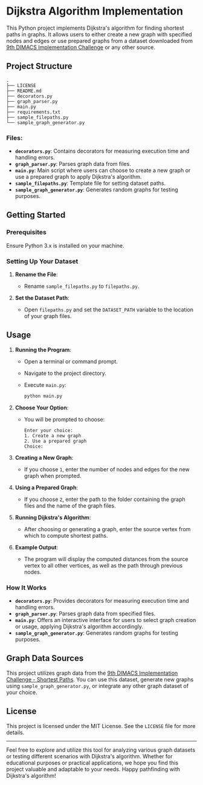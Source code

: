 # Dijkstra Algorithm Implementation

This Python project implements Dijkstra's algorithm for finding shortest paths in graphs. It allows users to either create a new graph with specified nodes and edges or use prepared graphs from a dataset downloaded from [9th DIMACS Implementation Challenge](https://www.diag.uniroma1.it/challenge9/download.shtml) or any other source.

## Project Structure

```
.
├── LICENSE
├── README.md
├── decorators.py
├── graph_parser.py
├── main.py
├── requirements.txt
├── sample_filepaths.py
└── sample_graph_generator.py
```

### Files:

- **`decorators.py`**: Contains decorators for measuring execution time and handling errors.
- **`graph_parser.py`**: Parses graph data from files.
- **`main.py`**: Main script where users can choose to create a new graph or use a prepared graph to apply Dijkstra's algorithm.
- **`sample_filepaths.py`**: Template file for setting dataset paths.
- **`sample_graph_generator.py`**: Generates random graphs for testing purposes.

## Getting Started

### Prerequisites

Ensure Python 3.x is installed on your machine.

### Setting Up Your Dataset

1. **Rename the File**:
   - Rename `sample_filepaths.py` to `filepaths.py`.

2. **Set the Dataset Path**:
   - Open `filepaths.py` and set the `DATASET_PATH` variable to the location of your graph files.

## Usage

1. **Running the Program**:
   - Open a terminal or command prompt.
   - Navigate to the project directory.
   - Execute `main.py`:

     ```bash
     python main.py
     ```

2. **Choose Your Option**:
   - You will be prompted to choose:
     ```
     Enter your choice:
     1. Create a new graph
     2. Use a prepared graph
     Choice:
     ```

3. **Creating a New Graph**:
   - If you choose `1`, enter the number of nodes and edges for the new graph when prompted.

4. **Using a Prepared Graph**:
   - If you choose `2`, enter the path to the folder containing the graph files and the name of the graph files.

5. **Running Dijkstra's Algorithm**:
   - After choosing or generating a graph, enter the source vertex from which to compute shortest paths.

6. **Example Output**:
   - The program will display the computed distances from the source vertex to all other vertices, as well as the path through previous nodes.

### How It Works

- **`decorators.py`**: Provides decorators for measuring execution time and handling errors.
- **`graph_parser.py`**: Parses graph data from specified files.
- **`main.py`**: Offers an interactive interface for users to select graph creation or usage, applying Dijkstra's algorithm accordingly.
- **`sample_graph_generator.py`**: Generates random graphs for testing purposes.

## Graph Data Sources

This project utilizes graph data from the [9th DIMACS Implementation Challenge - Shortest Paths](https://www.diag.uniroma1.it/challenge9/download.shtml). You can use this dataset, generate new graphs using `sample_graph_generator.py`, or integrate any other graph dataset of your choice.

## License

This project is licensed under the MIT License. See the `LICENSE` file for more details.

---

Feel free to explore and utilize this tool for analyzing various graph datasets or testing different scenarios with Dijkstra's algorithm. Whether for educational purposes or practical applications, we hope you find this project valuable and adaptable to your needs. Happy pathfinding with Dijkstra's algorithm!